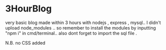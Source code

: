 # 3HourBlog
very basic blog made within 3 hours with nodejs , express , mysql..
I didn't upload node_modules .. so remember to install the modules 
by inputting "npm i" in cmd/terminal.. also dont forget to import 
the sql file .

N.B. no CSS added 
